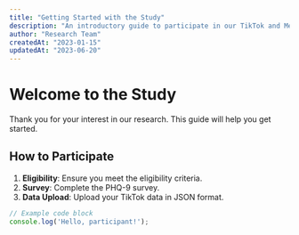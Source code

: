 ```yaml
---
title: "Getting Started with the Study"
description: "An introductory guide to participate in our TikTok and Mental Health study."
author: "Research Team"
createdAt: "2023-01-15"
updatedAt: "2023-06-20"
---
```


# Welcome to the Study

Thank you for your interest in our research. This guide will help you get started.

## How to Participate

1. **Eligibility**: Ensure you meet the eligibility criteria.
2. **Survey**: Complete the PHQ-9 survey.
3. **Data Upload**: Upload your TikTok data in JSON format.

```javascript
// Example code block
console.log('Hello, participant!');
```